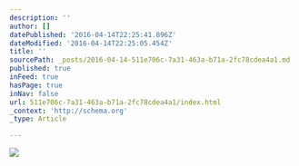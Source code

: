 ```yaml
---
description: ''
author: []
datePublished: '2016-04-14T22:25:41.896Z'
dateModified: '2016-04-14T22:25:05.454Z'
title: ''
sourcePath: _posts/2016-04-14-511e706c-7a31-463a-b71a-2fc78cdea4a1.md
published: true
inFeed: true
hasPage: true
inNav: false
url: 511e706c-7a31-463a-b71a-2fc78cdea4a1/index.html
_context: 'http://schema.org'
_type: Article

---
```

![](https://the-grid-user-content.s3-us-west-2.amazonaws.com/740091d7-d7b7-4bdb-82a8-1e9526b557b4.png)